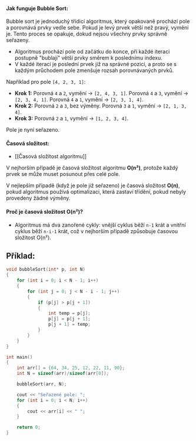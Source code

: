 #### Jak funguje Bubble Sort:

Bubble sort je jednoduchý třídicí algoritmus, který opakovaně prochází pole a porovnává prvky vedle sebe. Pokud je levý prvek větší než pravý, vymění je. Tento proces se opakuje, dokud nejsou všechny prvky správně seřazeny.

- Algoritmus prochází pole od začátku do konce, při každé iteraci postupně "bublají" větší prvky směrem k poslednímu indexu.
- V každé iteraci je poslední prvek již na správné pozici, a proto se s každým průchodem pole zmenšuje rozsah porovnávaných prvků.

Například pro pole `[4, 2, 3, 1]`:

- **Krok 1:** Porovná `4` a `2`, vymění → `[2, 4, 3, 1]`. Porovná `4` a `3`, vymění → `[2, 3, 4, 1]`. Porovná `4` a `1`, vymění → `[2, 3, 1, 4]`.
- **Krok 2:** Porovná `2` a `3`, bez výměny. Porovná `3` a `1`, vymění → `[2, 1, 3, 4]`.
- **Krok 3:** Porovná `2` a `1`, vymění → `[1, 2, 3, 4]`.

Pole je nyní seřazeno.

#### Časová složitost:

- [[Časová složitost algoritmu]]

V nejhorším případě je časová složitost algoritmu **O(n²)**, protože každý prvek se může muset posunout přes celé pole.

V nejlepším případě (když je pole již seřazeno) je časová složitost **O(n)**, pokud algoritmus používá optimalizaci, která zastaví třídění, pokud nebyly provedeny žádné výměny.

#### Proč je časová složitost O(n²)?

- Algoritmus má dva zanořené cykly: vnější cyklus běží `n-1` krát a vnitřní cyklus běží `n-i-1` krát, což v nejhorším případě způsobuje časovou složitost O(n²).

## Příklad:

```cpp
void bubbleSort(int* p, int N)
{
    for (int i = 0; i < N - 1; i++)
    {
        for (int j = 0; j < N - i - 1; j++)
        {
            if (p[j] > p[j + 1])
            {
                int temp = p[j];
                p[j] = p[j + 1];
                p[j + 1] = temp;
            }
        }
    }
}

int main()
{
    int arr[] = {64, 34, 25, 12, 22, 11, 90};
    int N = sizeof(arr)/sizeof(arr[0]);

    bubbleSort(arr, N);

    cout << "Seřazené pole: ";
    for (int i = 0; i < N; i++)
    {
        cout << arr[i] << " ";
    }

    return 0;
}
```